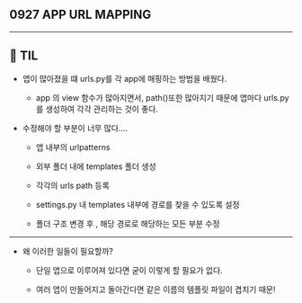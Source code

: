 ## 0927 APP URL MAPPING

***

## 📗  TIL

- 앱이 많아졌을 떄 urls.py를 각 app에 매핑하는 방법을 배웠다.
  
  - app 의 view 함수가 많아지면서, path()또한 많아지기 때문에 앱마다 urls.py를 생성하여 각각 관리하는 것이 좋다.

- 수정해야 할 부분이 너무 많다....
  
  - 앱 내부의 urlpatterns 
  
  - 외부 폴더 내에 templates 폴더 생성
  
  - 각각의 urls path 등록
  
  - settings.py 내 templates 내부에 경로를 찾을 수 있도록 설정
  
  - 폴더 구조 변경 후 , 해당 경로로 해당하는 모든 부분 수정

***

- 왜 이러한 일들이 필요할까?
  
  - 단일 앱으로 이루어져 있다면 굳이 이렇게 할 필요가 없다.
  
  - 여러 앱이 만들어지고 돌아간다면 같은 이름의 템플릿 파일이 겹치기 때문!


